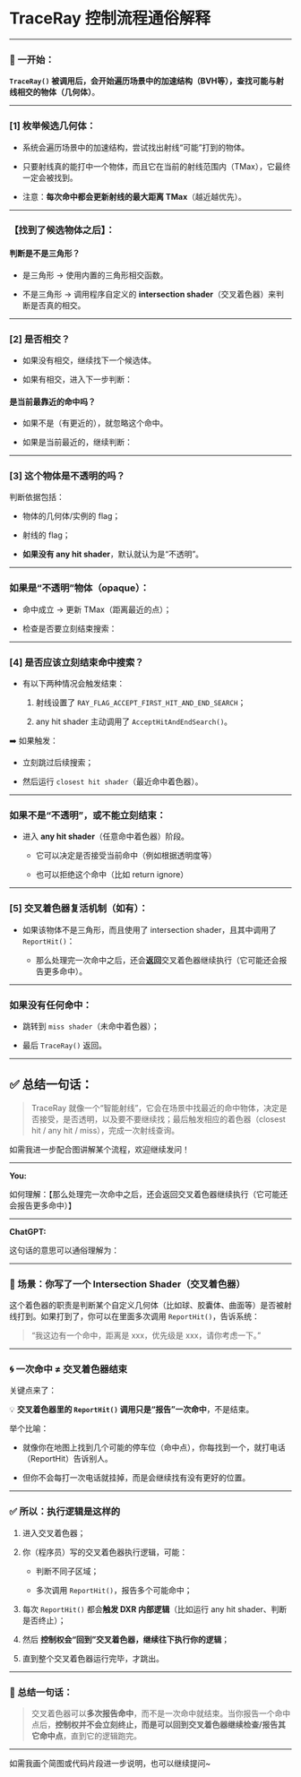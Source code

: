 # TraceRay 控制流程通俗解释
---------------------

### 🧭 一开始：

**`TraceRay()` 被调用后，会开始遍历场景中的加速结构（BVH等），查找可能与射线相交的物体（几何体）**。

* * *

### [1] **枚举候选几何体：**

* 系统会遍历场景中的加速结构，尝试找出射线“可能”打到的物体。
    
* 只要射线真的能打中一个物体，而且它在当前的射线范围内（TMax），它最终一定会被找到。
    
* 注意：**每次命中都会更新射线的最大距离 TMax**（越近越优先）。
    

* * *

### 【找到了候选物体之后】：

#### 判断是不是三角形？

* 是三角形 → 使用内置的三角形相交函数。
    
* 不是三角形 → 调用程序自定义的 **intersection shader**（交叉着色器）来判断是否真的相交。
    

* * *

### [2] **是否相交？**

* 如果没有相交，继续找下一个候选体。
    
* 如果有相交，进入下一步判断：
    

#### 是当前最靠近的命中吗？

* 如果不是（有更近的），就忽略这个命中。
    
* 如果是当前最近的，继续判断：
    

* * *

### [3] **这个物体是不透明的吗？**

判断依据包括：

* 物体的几何体/实例的 flag；
    
* 射线的 flag；
    
* **如果没有 any hit shader**，默认就认为是“不透明”。
    

* * *

### 如果是“不透明”物体（opaque）：

* 命中成立 → 更新 TMax（距离最近的点）；
    
* 检查是否要立刻结束搜索：
    

* * *

### [4] **是否应该立刻结束命中搜索？**

* 有以下两种情况会触发结束：
    
    1. 射线设置了 `RAY_FLAG_ACCEPT_FIRST_HIT_AND_END_SEARCH`；
        
    2. any hit shader 主动调用了 `AcceptHitAndEndSearch()`。
        

➡️ 如果触发：

* 立刻跳过后续搜索；
    
* 然后运行 `closest hit shader`（最近命中着色器）。
    

* * *

### 如果不是“不透明”，或不能立刻结束：

* 进入 **any hit shader**（任意命中着色器）阶段。
    
    * 它可以决定是否接受当前命中（例如根据透明度等）
        
    * 也可以拒绝这个命中（比如 return ignore）
        

* * *

### [5] **交叉着色器复活机制（如有）：**

* 如果该物体不是三角形，而且使用了 intersection shader，且其中调用了 `ReportHit()`：
    
    * 那么处理完一次命中之后，还会**返回**交叉着色器继续执行（它可能还会报告更多命中）。
        

* * *

### 如果没有任何命中：

* 跳转到 `miss shader`（未命中着色器）；
    
* 最后 `TraceRay()` 返回。
    

* * *

✅ 总结一句话：
--------

> TraceRay 就像一个“智能射线”，它会在场景中找最近的命中物体，决定是否接受，是否透明，以及要不要继续找；最后触发相应的着色器（closest hit / any hit / miss），完成一次射线查询。

如需我进一步配合图讲解某个流程，欢迎继续发问！

* * *

**You:**

如何理解：【那么处理完一次命中之后，还会返回交叉着色器继续执行（它可能还会报告更多命中）】

* * *

**ChatGPT:**

这句话的意思可以通俗理解为：

* * *

### 🧠 场景：你写了一个 **Intersection Shader（交叉着色器）**

这个着色器的职责是判断某个自定义几何体（比如球、胶囊体、曲面等）是否被射线打到。如果打到了，你可以在里面多次调用 `ReportHit()`，告诉系统：

> “我这边有一个命中，距离是 xxx，优先级是 xxx，请你考虑一下。”

* * *

### 🌀 一次命中 ≠ 交叉着色器结束

关键点来了：

💡 **交叉着色器里的 `ReportHit()` 调用只是“报告”一次命中**，不是结束。

举个比喻：

* 就像你在地图上找到几个可能的停车位（命中点），你每找到一个，就打电话（ReportHit）告诉别人。
    
* 但你不会每打一次电话就挂掉，而是会继续找有没有更好的位置。
    

* * *

### ✅ 所以：执行逻辑是这样的

1. 进入交叉着色器；
    
2. 你（程序员）写的交叉着色器执行逻辑，可能：
    
    * 判断不同子区域；
        
    * 多次调用 `ReportHit()`，报告多个可能命中；
        
3. 每次 `ReportHit()` 都会**触发 DXR 内部逻辑**（比如运行 any hit shader、判断是否终止）；
    
4. 然后 **控制权会“回到”交叉着色器，继续往下执行你的逻辑**；
    
5. 直到整个交叉着色器运行完毕，才跳出。
    

* * *

### 📌 总结一句话：

> 交叉着色器可以**多次报告命中**，而不是一次命中就结束。当你报告一个命中点后，**控制权并不会立刻终止，而是可以回到交叉着色器继续检查/报告其它命中点**，直到它的逻辑跑完。

* * *

如需我画个简图或代码片段进一步说明，也可以继续提问~